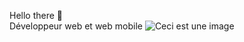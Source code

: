  Hello there 👋<br>
Développeur web et web mobile 
![Ceci est une image](https://i.imgur.com/TolSJX1.gif)


